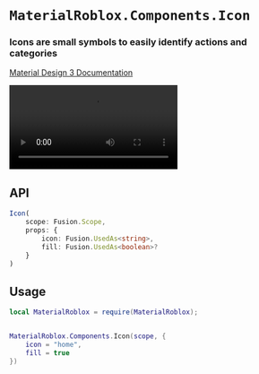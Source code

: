 # `MaterialRoblox.Components.Icon`
### Icons are small symbols to easily identify actions and categories
[Material Design 3 Documentation](https://m3.material.io/styles/icons)

![Icons example](https://firebasestorage.googleapis.com/v0/b/design-spec/o/projects%2Fm3%2Fimages%2Fm0zqu7hk-GM3-Styles-Icons-GoogleSymbols-1-v01.mp4?alt=media&token=9c9fe13f-1378-4117-947d-02a776041d6c)

## API
```typescript
Icon(
    scope: Fusion.Scope,
	props: {
		icon: Fusion.UsedAs<string>,
		fill: Fusion.UsedAs<boolean>?
	}
)
```

## Usage
```lua
local MaterialRoblox = require(MaterialRoblox);


MaterialRoblox.Components.Icon(scope, {
    icon = "home",
    fill = true
})
```